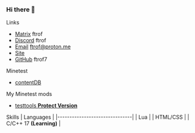 ### Hi there 👋

Links
- [Matrix](https://app.element.io/#/user/%40ftrof%3Amatrix.org) ftrof
- [Discord](https://discordapp.com/users/1014953725879648346) ftrof
- [Email](mailto:ftrof@proton.me) ftrof@proton.me
- [Site](https://ftrof7.github.io)
- [GitHub](https://github.com/ftrof7) ftrof7

Minetest
- [contentDB](https://content.minetest.net/users/ftrof/)

My Minetest mods
- [testtools **Protect Version**](https://github.com/ftrof7/minetest-mod-testtools)



Skills
| Languages                     |
|-------------------------------|
| Lua                           |
| HTML/CSS                      |
| C/C++ 17 **(Learning)**       |








<!--
**ftrof7/ftrof7** is a ✨ _special_ ✨ repository because its `README.md` (this file) appears on your GitHub profile.

Here are some ideas to get you started:

- 🔭 I’m currently working on ...
- 🌱 I’m currently learning ...
- 👯 I’m looking to collaborate on ...
- 🤔 I’m looking for help with ...
- 💬 Ask me about ...
- 📫 How to reach me: ...
- 😄 Pronouns: ...
- ⚡ Fun fact: ...
-->
